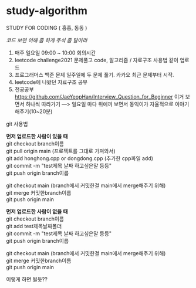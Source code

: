 # study-algorithm
STUDY FOR CODING ( 홍홍, 동동 ) 

*코드 보면 이해 좀 하게 주석 좀 달아라*

1. 매주 일요일 09:00 ~ 10:00 회의시간
2. leetcode challenge2021 문제풀고 code, 알고리즘 / 자료구조 사용법 같이 업로드
3. 프로그래머스 백준 문제 일주일에 두 문제 풀기. 카카오 최근 문제부터 시작.
4. leetcode에 나왔던 자료구조 공부
5. 전공공부 https://github.com/JaeYeopHan/Interview_Question_for_Beginner 이거 보면서 하나씩 따라가기
   —> 일요일 마다 위에꺼 보면서 동익이가 자율적으로 이야기해주기(10~20분)


git 사용법

**먼저 업로드한 사람이 있을 때** <br/>
git checkout branch이름 <br/>
git pull origin main (프로젝트를 그대로 가져와서) <br/>
git add honghong.cpp or dongdong.cpp  (추가한 cpp파일 add) <br/>
git commit -m "test제목 날짜 하고싶은말 등등" <br/>
git push origin branch이름 <br/>

git checkout main (branch에서 커밋한걸 main에서 merge해주기 위해)<br/>
git merge 커밋한branch이름<br/>
git push origin main<br/>


**먼저 업로드한 사람이 없을 때** <br/>
git checkout branch이름 <br/>
git add test제목날짜폴더 <br/>
git commit -m "test제목 날짜 하고싶은말 등등" <br/>
git push origin branch이름 <br/>

git checkout main (branch에서 커밋한걸 main에서 merge해주기 위해) <br/>
git merge 커밋한branch이름 <br/>
git push origin main <br/>

이렇게 하면 될듯??
